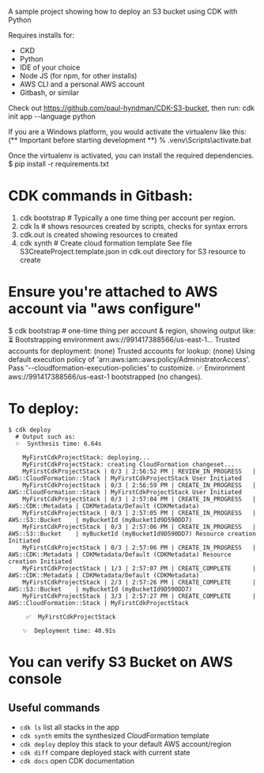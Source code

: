 A sample project showing how to deploy an S3 bucket using CDK with Python

Requires installs for:
 - CKD
 - Python
 - IDE of your choice
 - Node JS (for npm, for other installs)
 - AWS CLI and a personal AWS account
 - Gitbash, or similar

Check out https://github.com/paul-hyndman/CDK-S3-bucket, then run:
cdk init app --language python

If you are a Windows platform, you would activate the virtualenv like this: (** Important before starting development **)
% .venv\Scripts\activate.bat

Once the virtualenv is activated, you can install the required dependencies.
$ pip install -r requirements.txt

# CDK commands in Gitbash:
1. cdk bootstrap  # Typically a one time thing per account per region.
2. cdk ls 	# shows resources created by scripts, checks for syntax errors
3. cdk.out is created showing resources to created
4. cdk synth # Create cloud formation template
     See file S3CreateProject.template.json in cdk.out directory for S3 resource to create

# Ensure you're attached to AWS account via "aws configure"

$ cdk bootstrap  # one-time thing per account & region, showing output like:
    ⏳  Bootstrapping environment aws://991417388566/us-east-1...
    Trusted accounts for deployment: (none)
    Trusted accounts for lookup: (none)
    Using default execution policy of 'arn:aws:iam::aws:policy/AdministratorAccess'. Pass '--cloudformation-execution-policies' to customize.
    ✅  Environment aws://991417388566/us-east-1 bootstrapped (no changes).

# To deploy:
    $ cdk deploy
      # Output such as:
      ✨  Synthesis time: 6.64s

		MyFirstCdkProjectStack: deploying...
		MyFirstCdkProjectStack: creating CloudFormation changeset...
		MyFirstCdkProjectStack | 0/3 | 2:56:52 PM | REVIEW_IN_PROGRESS   | AWS::CloudFormation::Stack | MyFirstCdkProjectStack User Initiated
		MyFirstCdkProjectStack | 0/3 | 2:56:59 PM | CREATE_IN_PROGRESS   | AWS::CloudFormation::Stack | MyFirstCdkProjectStack User Initiated
		MyFirstCdkProjectStack | 0/3 | 2:57:04 PM | CREATE_IN_PROGRESS   | AWS::CDK::Metadata | CDKMetadata/Default (CDKMetadata)
		MyFirstCdkProjectStack | 0/3 | 2:57:05 PM | CREATE_IN_PROGRESS   | AWS::S3::Bucket    | myBucketId (myBucketId9D590DD7)
		MyFirstCdkProjectStack | 0/3 | 2:57:06 PM | CREATE_IN_PROGRESS   | AWS::S3::Bucket    | myBucketId (myBucketId9D590DD7) Resource creation Initiated
		MyFirstCdkProjectStack | 0/3 | 2:57:06 PM | CREATE_IN_PROGRESS   | AWS::CDK::Metadata | CDKMetadata/Default (CDKMetadata) Resource creation Initiated
		MyFirstCdkProjectStack | 1/3 | 2:57:07 PM | CREATE_COMPLETE      | AWS::CDK::Metadata | CDKMetadata/Default (CDKMetadata)
		MyFirstCdkProjectStack | 2/3 | 2:57:26 PM | CREATE_COMPLETE      | AWS::S3::Bucket    | myBucketId (myBucketId9D590DD7)
		MyFirstCdkProjectStack | 3/3 | 2:57:27 PM | CREATE_COMPLETE      | AWS::CloudFormation::Stack | MyFirstCdkProjectStack

		 ✅  MyFirstCdkProjectStack

		✨  Deployment time: 40.91s

# You can verify S3 Bucket on AWS console 

## Useful commands
 * `cdk ls`          list all stacks in the app
 * `cdk synth`       emits the synthesized CloudFormation template
 * `cdk deploy`      deploy this stack to your default AWS account/region
 * `cdk diff`        compare deployed stack with current state
 * `cdk docs`        open CDK documentation

